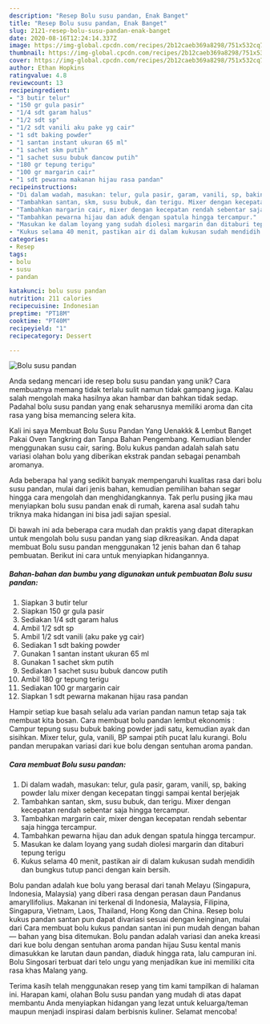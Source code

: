 ```yaml
---
description: "Resep Bolu susu pandan, Enak Banget"
title: "Resep Bolu susu pandan, Enak Banget"
slug: 2121-resep-bolu-susu-pandan-enak-banget
date: 2020-08-16T12:24:14.337Z
image: https://img-global.cpcdn.com/recipes/2b12caeb369a8298/751x532cq70/bolu-susu-pandan-foto-resep-utama.jpg
thumbnail: https://img-global.cpcdn.com/recipes/2b12caeb369a8298/751x532cq70/bolu-susu-pandan-foto-resep-utama.jpg
cover: https://img-global.cpcdn.com/recipes/2b12caeb369a8298/751x532cq70/bolu-susu-pandan-foto-resep-utama.jpg
author: Ethan Hopkins
ratingvalue: 4.8
reviewcount: 13
recipeingredient:
- "3 butir telur"
- "150 gr gula pasir"
- "1/4 sdt garam halus"
- "1/2 sdt sp"
- "1/2 sdt vanili aku pake yg cair"
- "1 sdt baking powder"
- "1 santan instant ukuran 65 ml"
- "1 sachet skm putih"
- "1 sachet susu bubuk dancow putih"
- "180 gr tepung terigu"
- "100 gr margarin cair"
- "1 sdt pewarna makanan hijau rasa pandan"
recipeinstructions:
- "Di dalam wadah, masukan: telur, gula pasir, garam, vanili, sp, baking powder lalu mixer dengan kecepatan tinggi sampai kental berjejak"
- "Tambahkan santan, skm, susu bubuk, dan terigu. Mixer dengan kecepatan rendah sebentar saja hingga tercampur."
- "Tambahkan margarin cair, mixer dengan kecepatan rendah sebentar saja hingga tercampur."
- "Tambahkan pewarna hijau dan aduk dengan spatula hingga tercampur."
- "Masukan ke dalam loyang yang sudah diolesi margarin dan ditaburi tepung terigu"
- "Kukus selama 40 menit, pastikan air di dalam kukusan sudah mendidih dan bungkus tutup panci dengan kain bersih."
categories:
- Resep
tags:
- bolu
- susu
- pandan

katakunci: bolu susu pandan 
nutrition: 211 calories
recipecuisine: Indonesian
preptime: "PT18M"
cooktime: "PT40M"
recipeyield: "1"
recipecategory: Dessert

---
```



![Bolu susu pandan](https://img-global.cpcdn.com/recipes/2b12caeb369a8298/751x532cq70/bolu-susu-pandan-foto-resep-utama.jpg)

Anda sedang mencari ide resep bolu susu pandan yang unik? Cara membuatnya memang tidak terlalu sulit namun tidak gampang juga. Kalau salah mengolah maka hasilnya akan hambar dan bahkan tidak sedap. Padahal bolu susu pandan yang enak seharusnya memiliki aroma dan cita rasa yang bisa memancing selera kita.

Kali ini saya Membuat Bolu Susu Pandan Yang Uenakkk &amp; Lembut Banget Pakai Oven Tangkring dan Tanpa Bahan Pengembang. Kemudian blender menggunakan susu cair, saring. Bolu kukus pandan adalah salah satu variasi olahan bolu yang diberikan ekstrak pandan sebagai penambah aromanya.

Ada beberapa hal yang sedikit banyak mempengaruhi kualitas rasa dari bolu susu pandan, mulai dari jenis bahan, kemudian pemilihan bahan segar hingga cara mengolah dan menghidangkannya. Tak perlu pusing jika mau menyiapkan bolu susu pandan enak di rumah, karena asal sudah tahu triknya maka hidangan ini bisa jadi sajian spesial.


Di bawah ini ada beberapa cara mudah dan praktis yang dapat diterapkan untuk mengolah bolu susu pandan yang siap dikreasikan. Anda dapat membuat Bolu susu pandan menggunakan 12 jenis bahan dan 6 tahap pembuatan. Berikut ini cara untuk menyiapkan hidangannya.

<!--inarticleads1-->

##### Bahan-bahan dan bumbu yang digunakan untuk pembuatan Bolu susu pandan:

1. Siapkan 3 butir telur
1. Siapkan 150 gr gula pasir
1. Sediakan 1/4 sdt garam halus
1. Ambil 1/2 sdt sp
1. Ambil 1/2 sdt vanili (aku pake yg cair)
1. Sediakan 1 sdt baking powder
1. Gunakan 1 santan instant ukuran 65 ml
1. Gunakan 1 sachet skm putih
1. Sediakan 1 sachet susu bubuk dancow putih
1. Ambil 180 gr tepung terigu
1. Sediakan 100 gr margarin cair
1. Siapkan 1 sdt pewarna makanan hijau rasa pandan


Hampir setiap kue basah selalu ada varian pandan namun tetap saja tak membuat kita bosan. Cara membuat bolu pandan lembut ekonomis : Campur tepung susu bubuk baking powder jadi satu, kemudian ayak dan sisihkan. Mixer telur, gula, vanili, BP sampai ptih pucat lalu kurangi. Bolu pandan merupakan variasi dari kue bolu dengan sentuhan aroma pandan. 

<!--inarticleads2-->

##### Cara membuat Bolu susu pandan:

1. Di dalam wadah, masukan: telur, gula pasir, garam, vanili, sp, baking powder lalu mixer dengan kecepatan tinggi sampai kental berjejak
1. Tambahkan santan, skm, susu bubuk, dan terigu. Mixer dengan kecepatan rendah sebentar saja hingga tercampur.
1. Tambahkan margarin cair, mixer dengan kecepatan rendah sebentar saja hingga tercampur.
1. Tambahkan pewarna hijau dan aduk dengan spatula hingga tercampur.
1. Masukan ke dalam loyang yang sudah diolesi margarin dan ditaburi tepung terigu
1. Kukus selama 40 menit, pastikan air di dalam kukusan sudah mendidih dan bungkus tutup panci dengan kain bersih.


Bolu pandan adalah kue bolu yang berasal dari tanah Melayu (Singapura, Indonesia, Malaysia) yang diberi rasa dengan perasan daun Pandanus amaryllifolius. Makanan ini terkenal di Indonesia, Malaysia, Filipina, Singapura, Vietnam, Laos, Thailand, Hong Kong dan China. Resep bolu kukus pandan santan pun dapat divariasi sesuai dengan keinginan, mulai dari Cara membuat bolu kukus pandan santan ini pun mudah dengan bahan — bahan yang bisa ditemukan. Bolu pandan adalah variasi dan aneka kreasi dari kue bolu dengan sentuhan aroma pandan hijau Susu kental manis dimasukkan ke larutan daun pandan, diaduk hingga rata, lalu campuran ini. Bolu Singosari terbuat dari telo ungu yang menjadikan kue ini memiliki cita rasa khas Malang yang. 

Terima kasih telah menggunakan resep yang tim kami tampilkan di halaman ini. Harapan kami, olahan Bolu susu pandan yang mudah di atas dapat membantu Anda menyiapkan hidangan yang lezat untuk keluarga/teman maupun menjadi inspirasi dalam berbisnis kuliner. Selamat mencoba!
